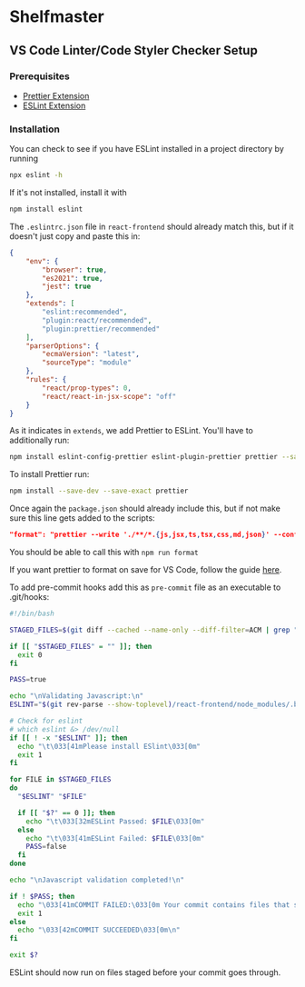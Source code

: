 # Shelfmaster
## VS Code Linter/Code Styler Checker Setup
### Prerequisites 

 - [Prettier Extension](https://marketplace.visualstudio.com/items?itemName=esbenp.prettier-vscode)
 - [ESLint Extension](https://marketplace.visualstudio.com/items?itemName=dbaeumer.vscode-eslint)

### Installation
You can check to see if you have ESLint installed in a project directory by running
```sh
npx eslint -h
```
If it's not installed, install it with<br/>
```sh
npm install eslint
```

The `.eslintrc.json` file in `react-frontend` should already match this, but if it doesn't just copy and paste this in:
```json
{
    "env": {
        "browser": true,
        "es2021": true,
        "jest": true
    },
    "extends": [
        "eslint:recommended",
        "plugin:react/recommended",
        "plugin:prettier/recommended"
    ],
    "parserOptions": {
        "ecmaVersion": "latest",
        "sourceType": "module"
    },
    "rules": {
        "react/prop-types": 0,
        "react/react-in-jsx-scope": "off"
    }
}
```
As it indicates in `extends`, we add Prettier to ESLint. You'll have to additionally run:<br/>
```sh
npm install eslint-config-prettier eslint-plugin-prettier prettier --save-dev
```

To install Prettier run:
```sh
npm install --save-dev --save-exact prettier
```

Once again the `package.json` should already include this, but if not make sure this line gets added to the scripts:
```json
"format": "prettier --write './**/*.{js,jsx,ts,tsx,css,md,json}' --config ./.prettierrc"
```

You should be able to call this with ```npm run format```

If you want prettier to format on save for VS Code, follow the guide [here](https://blog.yogeshchavan.dev/automatically-format-code-on-file-save-in-visual-studio-code-using-prettier).

To add pre-commit hooks add this as `pre-commit` file as an executable to .git/hooks:
```sh
#!/bin/bash

STAGED_FILES=$(git diff --cached --name-only --diff-filter=ACM | grep ".jsx\{0,1\}$")

if [[ "$STAGED_FILES" = "" ]]; then
  exit 0
fi

PASS=true

echo "\nValidating Javascript:\n"
ESLINT="$(git rev-parse --show-toplevel)/react-frontend/node_modules/.bin/eslint"

# Check for eslint
# which eslint &> /dev/null
if [[ ! -x "$ESLINT" ]]; then
  echo "\t\033[41mPlease install ESlint\033[0m"
  exit 1
fi

for FILE in $STAGED_FILES
do
  "$ESLINT" "$FILE"

  if [[ "$?" == 0 ]]; then
    echo "\t\033[32mESLint Passed: $FILE\033[0m"
  else
    echo "\t\033[41mESLint Failed: $FILE\033[0m"
    PASS=false
  fi
done

echo "\nJavascript validation completed!\n"

if ! $PASS; then
  echo "\033[41mCOMMIT FAILED:\033[0m Your commit contains files that should pass ESLint but do not. Please fix the ESLint errors and try again.\n"
  exit 1
else
  echo "\033[42mCOMMIT SUCCEEDED\033[0m\n"
fi

exit $?
```

ESLint should now run on files staged before your commit goes through.

